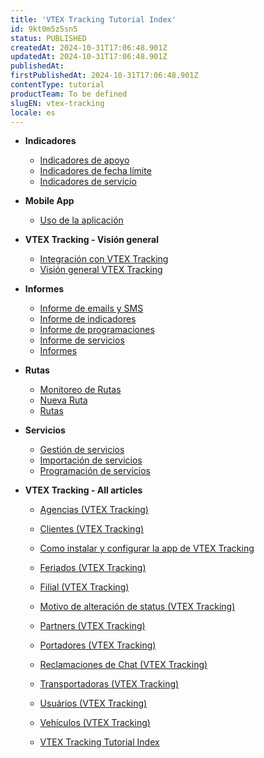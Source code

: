```yaml
---
title: 'VTEX Tracking Tutorial Index'
id: 9kt0m5z5sn5
status: PUBLISHED
createdAt: 2024-10-31T17:06:48.901Z
updatedAt: 2024-10-31T17:06:48.901Z
publishedAt: 
firstPublishedAt: 2024-10-31T17:06:48.901Z
contentType: tutorial
productTeam: To be defined
slugEN: vtex-tracking
locale: es
---
```


- **Indicadores**

  - [Indicadores de apoyo](es/docs/tutorial/indicadores-de-apoyo)
  - [Indicadores de fecha límite](es/docs/tutorial/indicadores-de-fecha-limite)
  - [Indicadores de servicio](es/docs/tutorial/indicadores-de-servicio)


- **Mobile App**

  - [Uso de la aplicación](es/docs/tutorial/tutorial-aplicacion-movil-de-tracking-vtex)


- **VTEX Tracking - Visión general**

  - [Integración con VTEX Tracking](es/docs/tutorial/integracion-con-vtex-tracking)
  - [Visión general VTEX Tracking](es/docs/tutorial/vision-general-vtex-tracking)


- **Informes**

  - [Informe de emails y SMS](es/docs/tutorial/informe-de-emails-y-sms)
  - [Informe de indicadores](es/docs/tutorial/informe-de-indicadores)
  - [Informe de programaciones](es/docs/tutorial/informe-de-programaciones)
  - [Informe de servicios](es/docs/tutorial/informe-de-servicios)
  - [Informes](es/docs/tutorial/informes)


- **Rutas**

  - [Monitoreo de Rutas](es/docs/tutorial/monitoreo-de-rutas)
  - [Nueva Ruta](es/docs/tutorial/nueva-ruta)
  - [Rutas](es/docs/tutorial/rutas)


- **Servicios**

  - [Gestión de servicios](es/docs/tutorial/gestion-de-servicios)
  - [Importación de servicios](es/docs/tutorial/importacion-de-servicios)
  - [Programación de servicios](es/docs/tutorial/programacion-de-servicios)


- **VTEX Tracking - All articles**

  - [Agencias (VTEX Tracking)](es/docs/tutorial/agencias-vtex-tracking)
  - [Clientes (VTEX Tracking)](es/docs/tutorial/clientes-vtex-tracking)
  - [Como instalar y configurar la app de VTEX Tracking](es/docs/tutorial/como-instalar-y-configurar-la-app-de-vtex-tracking-en-su-admin-vtex)
  - [Feriados (VTEX Tracking)](es/docs/tutorial/feriados-vtex-tracking)
  - [Filial (VTEX Tracking)](es/docs/tutorial/filial-vtex-tracking)
  - [Motivo de alteración de status (VTEX Tracking)](es/docs/tutorial/motivo-de-alteracion-de-status-vtex-tracking)
  - [Partners (VTEX Tracking)](es/docs/tutorial/partners-vtex-tracking)
  - [Portadores (VTEX Tracking)](es/docs/tutorial/portadores-vtex-tracking)
  - [Reclamaciones de Chat (VTEX Tracking)](es/docs/tutorial/reclamaciones-de-chat-vtex-tracking)
  - [Transportadoras (VTEX Tracking)](es/docs/tutorial/transportadoras-vtex-tracking)
  - [Usuários (VTEX Tracking)](es/docs/tutorial/usuarios-vtex-tracking)
  - [Vehículos (VTEX Tracking)](es/docs/tutorial/veiculos-vtex-tracking)


  - [VTEX Tracking Tutorial Index](es/docs/tutorial/index-es-tutorial-vtex-tracking)

